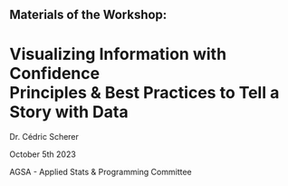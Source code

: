 ## Materials of the Workshop:
# Visualizing Information with Confidence <br> Principles & Best Practices to Tell a Story with Data
 
 Dr. Cédric Scherer
 
 October 5th 2023

AGSA - Applied Stats & Programming Committee
